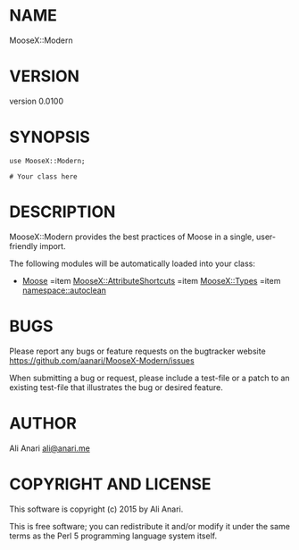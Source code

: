 # NAME

MooseX::Modern

# VERSION

version 0.0100

# SYNOPSIS

    use MooseX::Modern;

    # Your class here

# DESCRIPTION

MooseX::Modern provides the best practices of Moose in a single, user-friendly import.

The following modules will be automatically loaded into your class:

- [Moose](https://metacpan.org/pod/Moose)
=item [MooseX::AttributeShortcuts](https://metacpan.org/pod/MooseX::AttributeShortcuts)
=item [MooseX::Types](https://metacpan.org/pod/MooseX::Types)
=item [namespace::autoclean](https://metacpan.org/pod/namespace::autoclean)

# BUGS

Please report any bugs or feature requests on the bugtracker website
https://github.com/aanari/MooseX-Modern/issues

When submitting a bug or request, please include a test-file or a
patch to an existing test-file that illustrates the bug or desired
feature.

# AUTHOR

Ali Anari <ali@anari.me>

# COPYRIGHT AND LICENSE

This software is copyright (c) 2015 by Ali Anari.

This is free software; you can redistribute it and/or modify it under
the same terms as the Perl 5 programming language system itself.
